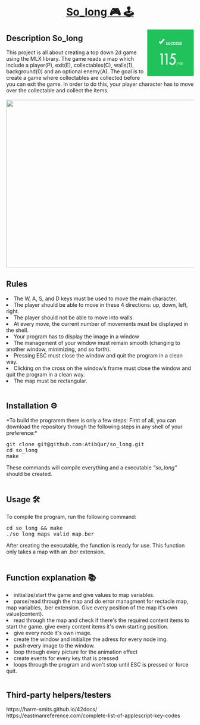 # <h1 align="center"><a href="https://github.com/AtibQur/push_swap/blob/main/so_long.pdf" target="_blank">So_long 🎮  🕹️</a></h1>
<p><img align="right" src="./src/img/PNG_pictures/score.png" alt="Score" width="125" height="125"></p>
<h2>Description So_long</h2>
This project is all about creating a top down 2d game using the MLX library. The game reads a map which include a player(P), exit(E), collectables(C), walls(1), background(0) and an optional enemy(A). The goal is to create a game where collectables are collected before you can exit the game. In order to do this, your player character has to move over the collectable and collect the items.
<br><br>
<img src="./src/gif/so_long.gif" width="750" height="450" />
<h2>Rules</h2>
<li>The W, A, S, and D keys must be used to move the main character.</li> 
<li>The player should be able to move in these 4 directions: up, down, left, right.</li>
<li>The player should not be able to move into walls.</li>
<li>At every move, the current number of movements must be displayed in the shell.</li>
<li>Your program has to display the image in a window</li>
<li>The management of your window must remain smooth (changing to another window, minimizing, and so forth).</li>
<li>Pressing ESC must close the window and quit the program in a clean way.</li>
<li>Clicking on the cross on the window’s frame must close the window and quit the program in a clean way. </li>
<li>The map must be rectangular.</li>
<br>
<h2>Installation ⚙️</h2>
*To build the programm there is only a few steps: First of all, you can download the repository through the following steps in any shell of your preference:*
<br>
<pre>
git clone git@github.com:AtibQur/so_long.git
cd so_long
make
</pre>
These commands will compile everything and a executable <em>"so_long"</em> should be created. 
<br><br>
<h2>Usage 🛠️</h2>

<p>To compile the program, run the following command:</p>
<pre>
cd so_long && make
./so_long maps_valid_map.ber
</pre>
After creating the executable, the function is ready for use. This function only takes a map with an .ber extension.
<br></br>
<h2>Function explanation 📚</h2>
<table>
<li>initialize/start the game and give values to map variables.</li>
<li>parse/read through the map and do error managment for rectacle map, map variables, .ber extension. Give every position of the map it's own value(content).</li>
<li>read through the map and check if there's the required content items to start the game. give every content items it's own starting position. </li>
<li>give every node it's own image.</li>
<li>create the window and initialize the adress for every node img.</li>
<li>push every image to the window.</li>
<li>loop through every picture for the animation effect</li>
<li>create events for every key that is pressed</li>
<li>loops through the program and won't stop until ESC is pressed or force quit.</li>
</table>
<h2>Third-party helpers/testers</h2>
https://harm-smits.github.io/42docs/
<br>
https://eastmanreference.com/complete-list-of-applescript-key-codes
